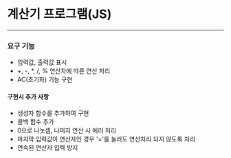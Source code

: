# 계산기 프로그램(JS)

---

### 요구 기능

- 입력값, 출력값 표시
- +, -, \*, /, % 연산자에 따른 연산 처리
- AC(초기화) 기능 구현

#### 구현시 추가 사항

- 생성자 함수를 추가하여 구현
- 콜백 함수 추가
- 0으로 나눗셈, 나머지 연산 시 에러 처리
- 마지막 입력값이 연산자인 경우 '='를 눌러도 연산처리 되지 않도록 처리
- 연속된 연산자 입력 방지
